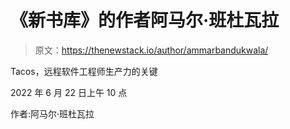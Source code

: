# 《新书库》的作者阿马尔·班杜瓦拉

> 原文：<https://thenewstack.io/author/ammarbandukwala/>

Tacos，远程软件工程师生产力的关键

2022 年 6 月 22 日上午 10 点

作者:阿马尔·班杜瓦拉